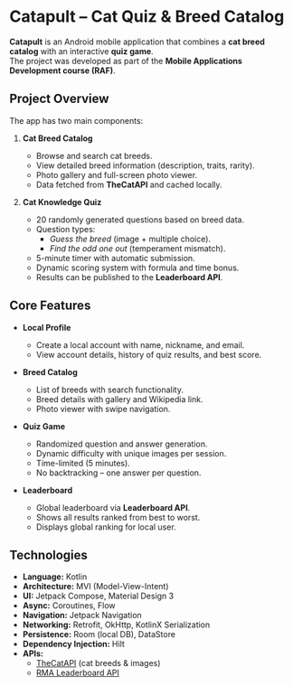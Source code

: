 # Catapult – Cat Quiz & Breed Catalog  

**Catapult** is an Android mobile application that combines a **cat breed catalog** with an interactive **quiz game**.  
The project was developed as part of the **Mobile Applications Development course (RAF)**.  



## Project Overview  

The app has two main components:  

1. **Cat Breed Catalog**  
   - Browse and search cat breeds.  
   - View detailed breed information (description, traits, rarity).  
   - Photo gallery and full-screen photo viewer.  
   - Data fetched from **TheCatAPI** and cached locally.  

2. **Cat Knowledge Quiz**  
   - 20 randomly generated questions based on breed data.  
   - Question types:  
     - *Guess the breed* (image + multiple choice).  
     - *Find the odd one out* (temperament mismatch).  
   - 5-minute timer with automatic submission.  
   - Dynamic scoring system with formula and time bonus.  
   - Results can be published to the **Leaderboard API**.  



## Core Features  

- **Local Profile**  
  - Create a local account with name, nickname, and email.  
  - View account details, history of quiz results, and best score.  

- **Breed Catalog**  
  - List of breeds with search functionality.  
  - Breed details with gallery and Wikipedia link.  
  - Photo viewer with swipe navigation.  

- **Quiz Game**  
  - Randomized question and answer generation.  
  - Dynamic difficulty with unique images per session.  
  - Time-limited (5 minutes).  
  - No backtracking – one answer per question.  

- **Leaderboard**  
  - Global leaderboard via **Leaderboard API**.  
  - Shows all results ranked from best to worst.  
  - Displays global ranking for local user.   



## Technologies  

- **Language:** Kotlin  
- **Architecture:** MVI (Model-View-Intent)  
- **UI:** Jetpack Compose, Material Design 3  
- **Async:** Coroutines, Flow  
- **Navigation:** Jetpack Navigation  
- **Networking:** Retrofit, OkHttp, KotlinX Serialization  
- **Persistence:** Room (local DB), DataStore  
- **Dependency Injection:** Hilt  
- **APIs:**  
  - [TheCatAPI](https://thecatapi.com/) (cat breeds & images)  
  - [RMA Leaderboard API](https://rma.finlab.rs)  
